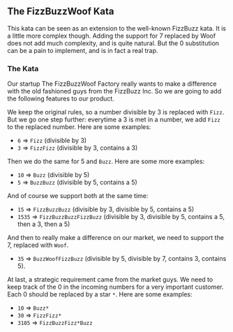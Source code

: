 ## The FizzBuzzWoof Kata

This kata can be seen as an extension to the well-known FizzBuzz kata. It is a little more complex though. Adding the support for 7 replaced by Woof does not add much complexity, and is quite natural. But the 0 substitution can be a pain to implement, and is in fact a real trap.

### The Kata

Our startup The FizzBuzzWoof Factory really wants to make a difference with the old fashioned guys from the FizzBuzz Inc. So we are going to add the following features to our product.

We keep the original rules, so a number divisible by 3 is replaced with `Fizz`. But we go one step further: everytime a 3 is met in a number, we add `Fizz` to the replaced number. Here are some examples:

* `6` => `Fizz` (divisible by 3)
* `3` => `FizzFizz` (divisible by 3, contains a 3)

Then we do the same for 5 and `Buzz`. Here are some more examples:

* `10` => `Buzz` (divisible by 5)
* `5` => `BuzzBuzz` (divisible by 5, contains a 5)

And of course we support both at the same time:

* `15` => `FizzBuzzBuzz` (divisible by 3, divisible by 5, contains a 5)
* `1535` => `FizzBuzzBuzzFizzBuzz` (divisible by 3, divisible by 5, contains a 5, then a 3, then a 5)

And then to really make a difference on our market, we need to support the 7, replaced with `Woof`.

* `35` => `BuzzWoofFizzBuzz` (divisible by 5, divisible by 7, contains 3, contains 5).

At last, a strategic requirement came from the market guys. We need to keep track of the 0 in the incoming numbers for a very important customer. Each 0 should be replaced by a star `*`. Here are some examples:

* `10` => `Buzz*`
* `30` => `FizzFizz*`
* `3105` => `FizzBuzzFizz*Buzz`
